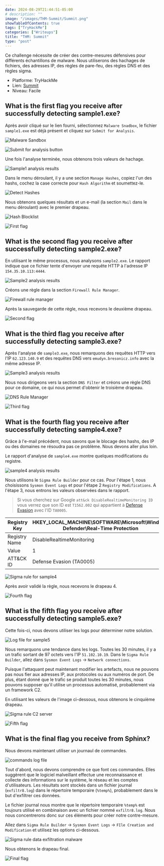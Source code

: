 ```yaml
---
date: 2024-08-29T21:44:51-05:00
# description: ""
image: "/images/THM-Summit/Summit.png"
showTableOfContents: true
tags: ["TryHackMe"]
categories: ["Writeups"]
title: "THM: Summit"
type: "post"
---
```


Ce challenge nécessite de créer des contre-mesures défensives pour différents échantillons de malware. Nous utiliserons des hachages de fichiers, des adresses IP, des règles de pare-feu, des règles DNS et des règles sigma.

* Platforme: TryHackMe
* Lien: [Summit](https://tryhackme.com/r/room/summit)
* Niveau: Facile

## What is the first flag you receive after successfully detecting sample1.exe?

Après avoir cliqué sur le lien fourni, sélectionnez `Malware Snadbox`, le fichier `sample1.exe` est déjà présent et cliquez sur `Submit for Analysis`.

![Malware Sandbox](/images/THM-Summit/malware_sandbox.png)

![Submit for analysis button](/images/THM-Summit/submit_for_analysis.png)

Une fois l'analyse terminée, nous obtenons trois valeurs de hachage.

![Sample1 analysis results](/images/THM-Summit/general_info.png)

Dans le menu déroulant, il y a une section `Manage Hashes`, copiez l'un des hashs, cochez la case correcte pour `Hash Algorithm` et soumettez-le.

![Detect Hashes](/images/THM-Summit/detect_hashes.png)

Nous obtenons quelques résultats et un e-mail (la section `Mail` dans le menu déroulant) avec le premier drapeau.

![Hash Blocklist](/images/THM-Summit/hash_blocklist.png)

![First flag](/images/THM-Summit/first_flag.png)

## What is the second flag you receive after successfully detecting sample2.exe?

En utilisant le même processus, nous analysons `sample2.exe`. Le rapport indique que ce fichier tente d'envoyer une requête HTTP à l'adresse IP `154.35.10.113:4444`.

![Sample2 analysis results](/images/THM-Summit/sample2_network_activity.png)

Créons une règle dans la section `Firewall Rule Manager`.

![Firewall rule manager](/images/THM-Summit/firewall_rule_manager.png)

Après la sauvegarde de cette règle, nous recevons le deuxième drapeau.

![Second flag](/images/THM-Summit/flag_2.png)

## What is the third flag you receive after successfully detecting sample3.exe?

Après l'analyse de `sample3.exe`, nous remarquons des requêtes HTTP vers l'IP `62.123.140.9` et des requêtes DNS vers `emudyn.bresonicz.info` avec la même adresse IP.

![Sample3 analysis results](/images/THM-Summit/sample3_network_activity.png)

Nous nous dirigeons vers la section `DNS Filter` et créons une règle DNS pour ce domaine, ce qui nous permet d'obtenir le troisième drapeau.

![DNS Rule Manager](/images/THM-Summit/DNS_malicious_domain.png)

![Third flag](/images/THM-Summit/flag_3.png)

## What is the fourth flag you receive after successfully detecting sample4.exe?

Grâce à l'e-mail précédent, nous savons que le blocage des hashs, des IP ou des domaines ne résoudra pas ce problème. Nous devons aller plus loin.

Le rapport d'analyse de `sample4.exe` montre quelques modifications du registre.

![sample4 analysis results](/images/THM-Summit/sample4_registry_activity.png)

Nous utilisons le `Sigma Rule Builder` pour ce cas. Pour l'étape 1, nous choisissons `Sysmon Event Logs` et pour l'étape 2 `Registry Modifications`. A l'étape 3, nous entrons les valeurs observées dans le rapport.

> Si vous cherchez sur Google `att&ck DisableRealtimeMonitoring ID` vous verrez que son ID est `T1562.002` qui appartient à [Defense Evasion](https://attack.mitre.org/tactics/TA0005/) avec l'ID `TA0005`.

| Registry Key  | HKEY_LOCAL_MACHINE\SOFTWARE\Microsoft\Windows Defender\Real-Time Protection |
| ------------- | --------------------------------------------------------------------------- |
| Registry Name | DisableRealtimeMonitoring                                                   |
| Value         | 1                                                                           |
| ATT&CK ID     | Defense Evasion (TA0005)                                                    |

![Sigma rule for sample4](/images/THM-Summit/Sigma_rule.png)

Après avoir validé la règle, nous recevons le drapeau 4.

![Fourth flag](/images/THM-Summit/flag_4.png)

## What is the fifth flag you receive after successfully detecting sample5.exe?

Cette fois-ci, nous devons utiliser les logs pour déterminer notre solution.

![Log file for sample5](/images/THM-Summit/log_file.png)

Nous remarquons une tendance dans les logs. Toutes les 30 minutes, il y a un trafic sortant de 97 octets vers l'IP `51.102.10.19`. Dans le `Sigma Rule Builder`, allez dans `Sysmon Event Logs` -> `Network connections`.

Puisque l'attaquant peut maintenant modifier les artefacts, nous ne pouvons pas nous fier aux adresses IP, aux protocoles ou aux numéros de port. De plus, étant donné que le trafic se produit toutes les 30 minutes, nous pouvons supposer qu'il utilise un processus automatisé, probablement via un framework C2.

En utilisant les valeurs de l'image ci-dessous, nous obtenons le cinquième drapeau.

![Sigma rule C2 server](/images/THM-Summit/Sigma_rule_C2.png)

![Fifth flag](/images/THM-Summit/flag_5.png)

## What is the final flag you receive from Sphinx?

Nous devons maintenant utiliser un journaul de commandes.

![commands log file](/images/THM-Summit/commands_log.png)

Tout d'abord, nous devons comprendre ce que font ces commandes. Elles suggèrent que le logiciel malveillant effectue une reconnaissance et collecte des informations sur le système, le réseau et les comptes d'utilisateurs. Les résultats sont stockés dans un fichier journal (`exfiltr8.log`) dans le répertoire temporaire (`%temp%`), probablement dans le but d'exfiltrer ces données.

Le fichier journal nous montre que le répertoire temporaire `%temp%` est toujours utilisé en combinaison avec un fichier nommé `exfiltr8.log`. Nous nous concentrerons donc sur ces éléments pour créer notre contre-mesure.

Allez dans `Sigma Rule Builder` -> `Sysmon Event Logs` -> `FIle Creation and Modification` et utilisez les options ci-dessous. 

![Sigma rule data exfiltration malware](/images/THM-Summit/sigma_rule_exfiltration.png)

Nous obtenons le drapeau final.

![Final flag](/images/THM-Summit/final_flag.png)
